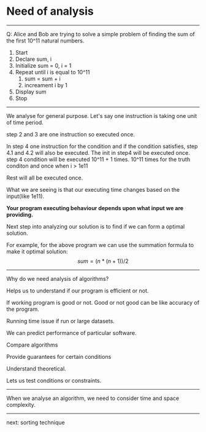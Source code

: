 # Need of analysis

---

Q: Alice and Bob are trying to solve a simple problem of finding the sum of the first 10^11 natural numbers.

1. Start
2. Declare sum, i
3. Initialize sum = 0, i = 1
4. Repeat until i is equal to 10^11
   1. sum = sum + i
   2. increament i by 1
5. Display sum
6. Stop

---

We analyse for general purpose.
Let's say one instruction is taking one unit of time period.

step 2 and 3 are one instruction so executed once.

In step 4 one instruction for the condition and if the condition satisfies, step 4.1 and 4.2 will also be executed.
The init in step4 will be executed once.
step 4 condition will be executed 10^11 + 1 times. 10^11 times for the truth conditon and once when i > 1e11

Rest will all be executed once.

What we are seeing is that our executing time changes based on the input(like 1e11).

**Your program executing behaviour depends upon what input we are providing.**

Next step into analyzing our solution is to find if we can form a optimal solution.

For example, for the above program we can use the summation formula to make it optimal solution:
$$sum = (n * (n + 1)) / 2$$

---

Why do we need analysis of algorithms?

Helps us to understand if our program is efficient or not.

If working program is good or not. Good or not good can be like accuracy of the program.

Running time issue if run or large datasets.

We can predict performance of particular software.

Compare algorithms

Provide guarantees for certain conditions

Understand theoretical.

Lets us test conditions or constraints.

---

When we analyse an algorithm, we need to consider time and space complexity.

---

next: sorting technique
